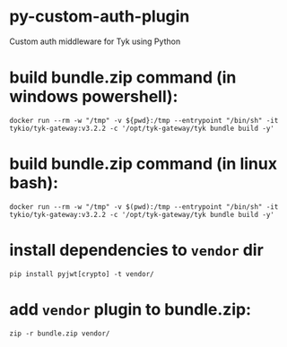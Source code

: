 # py-custom-auth-plugin
Custom auth middleware for Tyk using Python

# build bundle.zip command (in windows powershell):
`docker run --rm -w "/tmp" -v ${pwd}:/tmp --entrypoint "/bin/sh" -it tykio/tyk-gateway:v3.2.2 -c '/opt/tyk-gateway/tyk bundle build -y'`

# build bundle.zip command (in linux bash):
`docker run --rm -w "/tmp" -v $(pwd):/tmp --entrypoint "/bin/sh" -it tykio/tyk-gateway:v3.2.2 -c '/opt/tyk-gateway/tyk bundle build -y'`

# install dependencies to `vendor` dir
`pip install pyjwt[crypto] -t vendor/`

# add `vendor` plugin to bundle.zip:
`zip -r bundle.zip vendor/`
